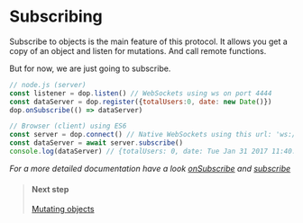 
# Subscribing

Subscribe to objects is the main feature of this protocol. It allows you get a copy of an object and listen for mutations. And call remote functions.

But for now, we are just going to subscribe.

```js
// node.js (server)
const listener = dop.listen() // WebSockets using ws on port 4444
const dataServer = dop.register({totalUsers:0, date: new Date()})
dop.onSubscribe(() => dataServer)
```

```js
// Browser (client) using ES6
const server = dop.connect() // Native WebSockets using this url: 'ws://localhost:4444'
const dataServer = await server.subscribe()
console.log(dataServer) // {totalUsers: 0, date: Tue Jan 31 2017 11:40:33 GMT+0800 (WITA)}
```

*For a more detailed documentation have a look [onSubscribe](/api/javascript/onSubscribe) and [subscribe](/api/javascript/subscribe)*


> #### Next step
> [Mutating objects](/guide/javascript/mutating-objects)


